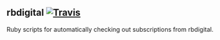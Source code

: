 ## rbdigital [![Travis](https://img.shields.io/travis/andburn/rbdigital.svg?maxAge=2592000)](https://travis-ci.org/andburn/rbdigital)

Ruby scripts for automatically checking out subscriptions from rbdigital.
